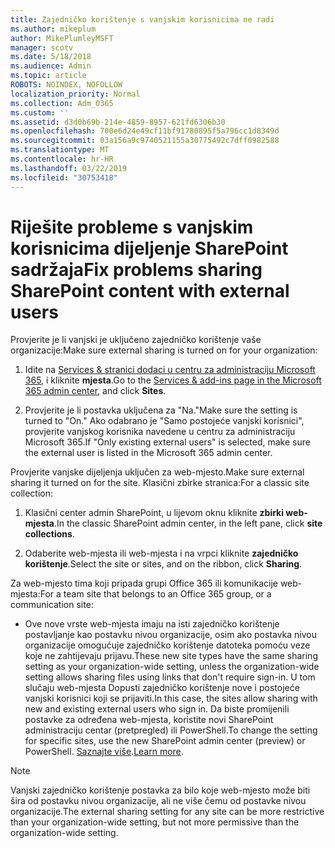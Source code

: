 ```yaml
---
title: Zajedničko korištenje s vanjskim korisnicima ne radi
ms.author: mikeplum
author: MikePlumleyMSFT
manager: scotv
ms.date: 5/18/2018
ms.audience: Admin
ms.topic: article
ROBOTS: NOINDEX, NOFOLLOW
localization_priority: Normal
ms.collection: Adm_O365
ms.custom: ''
ms.assetid: d3d0b69b-214e-4859-8957-621fd6306b30
ms.openlocfilehash: 700e6d24e49cf11bf91780895f5a796cc1d8349d
ms.sourcegitcommit: 03a156a9c9740521155a30775492c7dff0982588
ms.translationtype: MT
ms.contentlocale: hr-HR
ms.lasthandoff: 03/22/2019
ms.locfileid: "30753418"
---
```

# <a name="fix-problems-sharing-sharepoint-content-with-external-users"></a><span data-ttu-id="2c993-102">Riješite probleme s vanjskim korisnicima dijeljenje SharePoint sadržaja</span><span class="sxs-lookup"><span data-stu-id="2c993-102">Fix problems sharing SharePoint content with external users</span></span>

<span data-ttu-id="2c993-103">Provjerite je li vanjski je uključeno zajedničko korištenje vaše organizacije:</span><span class="sxs-lookup"><span data-stu-id="2c993-103">Make sure external sharing is turned on for your organization:</span></span>
  
1. <span data-ttu-id="2c993-104">Idite na [Services &amp; stranici dodaci u centru za administraciju Microsoft 365](https://portal.office.com/adminportal/home#/Settings/ServicesAndAddIns), i kliknite **mjesta**.</span><span class="sxs-lookup"><span data-stu-id="2c993-104">Go to the [Services &amp; add-ins page in the Microsoft 365 admin center](https://portal.office.com/adminportal/home#/Settings/ServicesAndAddIns), and click **Sites**.</span></span>
    
2. <span data-ttu-id="2c993-105">Provjerite je li postavka uključena za "Na."</span><span class="sxs-lookup"><span data-stu-id="2c993-105">Make sure the setting is turned to "On."</span></span> <span data-ttu-id="2c993-106">Ako odabrano je "Samo postojeće vanjski korisnici", provjerite vanjskog korisnika navedene u centru za administraciju Microsoft 365.</span><span class="sxs-lookup"><span data-stu-id="2c993-106">If "Only existing external users" is selected, make sure the external user is listed in the Microsoft 365 admin center.</span></span>
    
<span data-ttu-id="2c993-107">Provjerite vanjske dijeljenja uključen za web-mjesto.</span><span class="sxs-lookup"><span data-stu-id="2c993-107">Make sure external sharing it turned on for the site.</span></span> <span data-ttu-id="2c993-108">Klasični zbirke stranica:</span><span class="sxs-lookup"><span data-stu-id="2c993-108">For a classic site collection:</span></span>
  
1. <span data-ttu-id="2c993-109">Klasični center admin SharePoint, u lijevom oknu kliknite **zbirki web-mjesta**.</span><span class="sxs-lookup"><span data-stu-id="2c993-109">In the classic SharePoint admin center, in the left pane, click **site collections**.</span></span>
    
2. <span data-ttu-id="2c993-110">Odaberite web-mjesta ili web-mjesta i na vrpci kliknite **zajedničko korištenje**.</span><span class="sxs-lookup"><span data-stu-id="2c993-110">Select the site or sites, and on the ribbon, click **Sharing**.</span></span>
    
<span data-ttu-id="2c993-111">Za web-mjesto tima koji pripada grupi Office 365 ili komunikacije web-mjesta:</span><span class="sxs-lookup"><span data-stu-id="2c993-111">For a team site that belongs to an Office 365 group, or a communication site:</span></span>
  
- <span data-ttu-id="2c993-112">Ove nove vrste web-mjesta imaju na isti zajedničko korištenje postavljanje kao postavku nivou organizacije, osim ako postavka nivou organizacije omogućuje zajedničko korištenje datoteka pomoću veze koje ne zahtijevaju prijavu.</span><span class="sxs-lookup"><span data-stu-id="2c993-112">These new site types have the same sharing setting as your organization-wide setting, unless the organization-wide setting allows sharing files using links that don't require sign-in.</span></span> <span data-ttu-id="2c993-113">U tom slučaju web-mjesta Dopusti zajedničko korištenje nove i postojeće vanjski korisnici koji se prijaviti.</span><span class="sxs-lookup"><span data-stu-id="2c993-113">In this case, the sites allow sharing with new and existing external users who sign in.</span></span> <span data-ttu-id="2c993-114">Da biste promijenili postavke za određena web-mjesta, koristite novi SharePoint administraciju centar (pretpregled) ili PowerShell.</span><span class="sxs-lookup"><span data-stu-id="2c993-114">To change the setting for specific sites, use the new SharePoint admin center (preview) or PowerShell.</span></span> <span data-ttu-id="2c993-115">[Saznajte više](https://go.microsoft.com/fwlink/?linkid=871863).</span><span class="sxs-lookup"><span data-stu-id="2c993-115">[Learn more](https://go.microsoft.com/fwlink/?linkid=871863).</span></span>
    
> [!NOTE]
> <span data-ttu-id="2c993-116">Vanjski zajedničko korištenje postavka za bilo koje web-mjesto može biti šira od postavku nivou organizacije, ali ne više čemu od postavke nivou organizacije.</span><span class="sxs-lookup"><span data-stu-id="2c993-116">The external sharing setting for any site can be more restrictive than your organization-wide setting, but not more permissive than the organization-wide setting.</span></span> 
  

